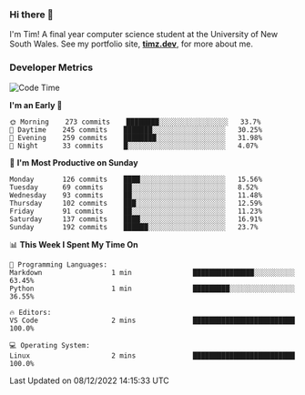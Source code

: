 ### Hi there 👋

I'm Tim! A final year computer science student at the University of New South
Wales. See my portfolio site, <strong><a href="https://timz.dev">timz.dev</a></strong>,
for more about me.

### Developer Metrics

<!-- [![Top Languages](https://github-readme-stats.vercel.app/api/wakatime?username=Tymotex&langs_count=5&custom_title=Top%205%20Languages&hide=Other&theme=material-palenight)](https://github.com/anuraghazra/github-readme-stats) -->

<!--START_SECTION:waka-->
![Code Time](http://img.shields.io/badge/Code%20Time-1%2C114%20hrs%2054%20mins-blue)

**I'm an Early 🐤** 

```text
🌞 Morning    273 commits    ████████░░░░░░░░░░░░░░░░░   33.7% 
🌆 Daytime    245 commits    ███████░░░░░░░░░░░░░░░░░░   30.25% 
🌃 Evening    259 commits    ████████░░░░░░░░░░░░░░░░░   31.98% 
🌙 Night      33 commits     █░░░░░░░░░░░░░░░░░░░░░░░░   4.07%

```
📅 **I'm Most Productive on Sunday** 

```text
Monday       126 commits    ████░░░░░░░░░░░░░░░░░░░░░   15.56% 
Tuesday      69 commits     ██░░░░░░░░░░░░░░░░░░░░░░░   8.52% 
Wednesday    93 commits     ██░░░░░░░░░░░░░░░░░░░░░░░   11.48% 
Thursday     102 commits    ███░░░░░░░░░░░░░░░░░░░░░░   12.59% 
Friday       91 commits     ██░░░░░░░░░░░░░░░░░░░░░░░   11.23% 
Saturday     137 commits    ████░░░░░░░░░░░░░░░░░░░░░   16.91% 
Sunday       192 commits    ██████░░░░░░░░░░░░░░░░░░░   23.7%

```


📊 **This Week I Spent My Time On** 

```text
💬 Programming Languages: 
Markdown                 1 min               ███████████████░░░░░░░░░░   63.45% 
Python                   1 min               █████████░░░░░░░░░░░░░░░░   36.55%

🔥 Editors: 
VS Code                  2 mins              █████████████████████████   100.0%

💻 Operating System: 
Linux                    2 mins              █████████████████████████   100.0%

```


 Last Updated on 08/12/2022 14:15:33 UTC
<!--END_SECTION:waka-->

<!-- [![Tymotex's GitHub stats](https://github-readme-stats.vercel.app/api?username=Tymotex)](https://github.com/anuraghazra/github-readme-stats) -->
